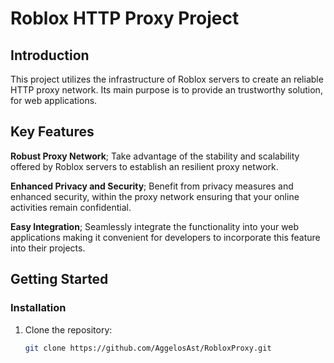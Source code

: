 # Roblox HTTP Proxy Project

## Introduction

This project utilizes the infrastructure of Roblox servers to create an reliable HTTP proxy network. Its main purpose is to provide an trustworthy solution, for web applications.

## Key Features

 **Robust Proxy Network**; Take advantage of the stability and scalability offered by Roblox servers to establish an resilient proxy network.

 **Enhanced Privacy and Security**; Benefit from privacy measures and enhanced security, within the proxy network ensuring that your online activities remain confidential.

 **Easy Integration**; Seamlessly integrate the functionality into your web applications making it convenient for developers to incorporate this feature into their projects.

## Getting Started


### Installation

1. Clone the repository:

   ```bash
   git clone https://github.com/AggelosAst/RobloxProxy.git
   ```
